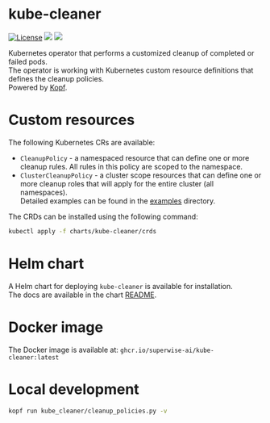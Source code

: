 # kube-cleaner

[![License](https://img.shields.io/badge/license-MIT-green)](https://opensource.org/licenses/MIT)
[![](https://github.com/superwise-ai/kube-cleaner/workflows/Release%20Charts/badge.svg?branch=main)](https://github.com/superwise-ai/kube-cleaner/actions)
[![](https://github.com/superwise-ai/kube-cleaner/workflows/Build/badge.svg?branch=main)](https://github.com/superwise-ai/kube-cleaner/actions)

Kubernetes operator that performs a customized cleanup of completed or failed pods.  
The operator is working with Kubernetes custom resource definitions that defines the cleanup policies.  
Powered by [Kopf](https://github.com/nolar/kopf).

# Custom resources

The following Kubernetes CRs are available:

- `CleanupPolicy` - a namespaced resource that can define one or more cleanup rules. All rules in this policy are scoped to the namespace.
- `ClusterCleanupPolicy` - a cluster scope resources that can define one or more cleanup roles that will apply for the entire cluster (all namespaces).  
  Detailed examples can be found in the [examples](examples) directory.

The CRDs can be installed using the following command:

```sh
kubectl apply -f charts/kube-cleaner/crds
```

# Helm chart

A Helm chart for deploying `kube-cleaner` is available for installation.  
The docs are available in the chart [README](charts/kube-cleaner/README.md).

# Docker image

The Docker image is available at: `ghcr.io/superwise-ai/kube-cleaner:latest`

# Local development

```sh
kopf run kube_cleaner/cleanup_policies.py -v
```
